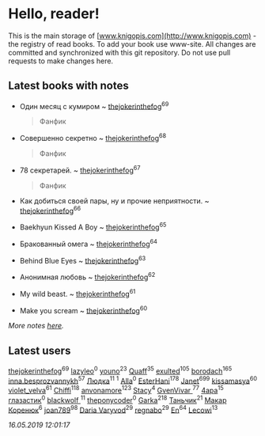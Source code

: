 # Hello, reader!
This is the main storage of [www.knigopis.com](http://www.knigopis.com) - the registry of read books.
To add your book use www-site. All changes are committed and synchronized with this git repository.
Do not use pull requests to make changes here.


## Latest books with notes
* Один месяц с кумиром ~ [thejokerinthefog](users/317/317244423-vkontakte)<sup>69</sup>
    > Фанфик

* Совершенно секретно ~ [thejokerinthefog](users/317/317244423-vkontakte)<sup>68</sup>
    > Фанфик

* 78 секретарей. ~ [thejokerinthefog](users/317/317244423-vkontakte)<sup>67</sup>
    > Фанфик

* Как добиться своей пары, ну и прочие неприятности. ~ [thejokerinthefog](users/317/317244423-vkontakte)<sup>66</sup>

* Baekhyun Kissed A Boy ~ [thejokerinthefog](users/317/317244423-vkontakte)<sup>65</sup>

* Бракованный омега ~ [thejokerinthefog](users/317/317244423-vkontakte)<sup>64</sup>

* Behind Blue Eyes ~ [thejokerinthefog](users/317/317244423-vkontakte)<sup>63</sup>

* Анонимная любовь ~ [thejokerinthefog](users/317/317244423-vkontakte)<sup>62</sup>

* My wild beast. ~ [thejokerinthefog](users/317/317244423-vkontakte)<sup>61</sup>

* Make you scream ~ [thejokerinthefog](users/317/317244423-vkontakte)<sup>60</sup>


_More notes [here](latest_books_with_notes.md)._


## Latest users
[thejokerinthefog](users/317/317244423-vkontakte)<sup>69</sup> 
[lazyleo](users/116/116845519572391639637-google)<sup>0</sup> 
[youno](users/302/302928912-vkontakte)<sup>23</sup> 
[Quaff](users/122/12267158-vkontakte)<sup>35</sup> 
[exulted](users/100/100599204551896265722-google)<sup>105</sup> 
[borodach](users/157/15706320-vkontakte)<sup>165</sup> 
[inna.besprozvannykh](users/733/73323849-yandex)<sup>57</sup> 
[Людка](users/111/111038749-vkontakte)<sup>11</sup> 
[](users/114/114792281744850455512-google)<sup>1</sup> 
[Alla](users/103/103352250712959229257-google)<sup>0</sup> 
[EsterHani](users/305/30558181-vkontakte)<sup>178</sup> 
[Janet](users/108/108113656204404967440-google)<sup>699</sup> 
[kissamasya](users/684/68439978-vkontakte)<sup>60</sup> 
[violet_velva](users/116/116961712580551399099-google)<sup>61</sup> 
[Chiffi](users/105/105831994080785626680-google)<sup>118</sup> 
[anvonamore](users/595/5957175-vkontakte)<sup>123</sup> 
[Stacy](users/309/30902475-vkontakte)<sup>4</sup> 
[GvenVivar ](users/158/158266434925901-facebook)<sup>77</sup> 
[4apa](users/117/117392596378069249667-google)<sup>15</sup> 
[глазастик](users/115/115257673890455357280-google)<sup>0</sup> 
[blackwolf ](users/236/236639644-vkontakte)<sup>11</sup> 
[theponycoder](users/195/195144442-vkontakte)<sup>0</sup> 
[Garka](users/115/115753719718250012620-google)<sup>218</sup> 
[Таньчик](users/209/2096581563762610-facebook)<sup>21</sup> 
[Макар Коренюк](users/126/126368737-vkontakte)<sup>6</sup> 
[joan789](users/240/2401650-vkontakte)<sup>98</sup> 
[Daria Varyvod](users/829/829893410524253-facebook)<sup>29</sup> 
[regnabo](users/870/870059322-yandex)<sup>29</sup> 
[En](users/333/333646551-vkontakte)<sup>64</sup> 
[Lecowi](users/521/521873425-vkontakte)<sup>13</sup> 


_16.05.2019 12:01:17_
